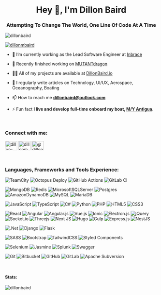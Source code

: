 <h1 align="center">Hey 👋, I'm Dillon Baird</h1>
<h3 align="center">Attempting To Change The World, One Line Of Code At A Time</h3>

<p align="left"> <img src="https://komarev.com/ghpvc/?username=dillonbaird&label=Profile%20views&color=0e75b6&style=flat" alt="dillonbaird" /> </p>

<p align="left"> <a href="https://twitter.com/dillonmbaird" target="blank"><img src="https://img.shields.io/twitter/follow/dillonmbaird?logo=twitter&style=for-the-badge" alt="dillonmbaird" /></a> </p>

- 🔭 I’m currently working as the Lead Software Engineer at [Inbrace](https://Inbrace.com)

- 🚀 Recently finished working on [MUTANTdragon](https://MUTANTdragon.space)

- 👨‍💻 All of my projects are available at [DillonBaird.io](https://DillonBaird.io)

- 📝 I regularly write articles on Technology, UI/UX, Aerospace, Oceanography, Boating

- 📫 How to reach me **dillonbaird@outlook.com**

- ⚡ Fun fact **I live and develop full-time onboard my boat, [M/Y Antigua](https://motoryachtantigua.com).**
<br/>
<h3 align="left">Connect with me:</h3>
<p align="left">
<a href="https://linkedin.com/in/dillon-baird" target="blank"><img align="center" src="https://raw.githubusercontent.com/rahuldkjain/github-profile-readme-generator/master/src/images/icons/Social/linked-in-alt.svg" alt="dillon-baird" height="30" width="40" /></a>
<a href="https://twitter.com/dillonmbaird" target="blank"><img align="center" src="https://raw.githubusercontent.com/rahuldkjain/github-profile-readme-generator/master/src/images/icons/Social/twitter.svg" alt="dillonmbaird" height="30" width="40" /></a>
<a href="https://medium.com/@dillonbaird" target="blank"><img align="center" src="https://raw.githubusercontent.com/rahuldkjain/github-profile-readme-generator/master/src/images/icons/Social/medium.svg" alt="@dillonbaird" height="30" width="40" /></a>
</p>
<br/>
<h3 align="left">Languages, Frameworks and Tools Experience:</h3>
<p><img src="https://img.shields.io/badge/teamcity-000000.svg?style=for-the-badge&amp;logo=teamcity&amp;logoColor=white" alt="TeamCity">
<img src="https://img.shields.io/badge/octopus%20deploy-0D80D8?style=for-the-badge&amp;logo=octopusdeploy&amp;logoColor=white" alt="Octopus Deploy">
<img src="https://img.shields.io/badge/github%20actions-%232671E5.svg?style=for-the-badge&amp;logo=githubactions&amp;logoColor=white" alt="GitHub Actions">
<img src="https://img.shields.io/badge/gitlab%20ci-%23181717.svg?style=for-the-badge&amp;logo=gitlab&amp;logoColor=white" alt="GitLab CI"></p>

<p><img src="https://img.shields.io/badge/MongoDB-%234ea94b.svg?style=for-the-badge&amp;logo=mongodb&amp;logoColor=white" alt="MongoDB">
<img src="https://img.shields.io/badge/redis-%23DD0031.svg?style=for-the-badge&amp;logo=redis&amp;logoColor=white" alt="Redis">
<img src="https://img.shields.io/badge/Microsoft%20SQL%20Sever-CC2927?style=for-the-badge&amp;logo=microsoft%20sql%20server&amp;logoColor=white" alt="MicrosoftSQLServer">
<img src="https://img.shields.io/badge/postgres-%23316192.svg?style=for-the-badge&amp;logo=postgresql&amp;logoColor=white" alt="Postgres">
<img src="https://img.shields.io/badge/Amazon%20DynamoDB-4053D6?style=for-the-badge&amp;logo=Amazon%20DynamoDB&amp;logoColor=white" alt="AmazonDynamoDB">
<img src="https://img.shields.io/badge/mysql-%2300f.svg?style=for-the-badge&amp;logo=mysql&amp;logoColor=white" alt="MySQL">
<img src="https://img.shields.io/badge/MariaDB-003545?style=for-the-badge&amp;logo=mariadb&amp;logoColor=white" alt="MariaDB"></p>

<p><img src="https://img.shields.io/badge/javascript-%23323330.svg?style=for-the-badge&amp;logo=javascript&amp;logoColor=%23F7DF1E" alt="JavaScript">
<img src="https://img.shields.io/badge/typescript-%23007ACC.svg?style=for-the-badge&amp;logo=typescript&amp;logoColor=white" alt="TypeScript">
<img src="https://img.shields.io/badge/c%23-%23239120.svg?style=for-the-badge&amp;logo=c-sharp&amp;logoColor=white" alt="C#">
<img src="https://img.shields.io/badge/python-3670A0?style=for-the-badge&amp;logo=python&amp;logoColor=ffdd54" alt="Python">
<img src="https://img.shields.io/badge/php-%23777BB4.svg?style=for-the-badge&amp;logo=php&amp;logoColor=white" alt="PHP">
<img src="https://img.shields.io/badge/html5-%23E34F26.svg?style=for-the-badge&amp;logo=html5&amp;logoColor=white" alt="HTML5">
<img src="https://img.shields.io/badge/css3-%231572B6.svg?style=for-the-badge&amp;logo=css3&amp;logoColor=white" alt="CSS3"></p>

<p><img src="https://img.shields.io/badge/react-%2320232a.svg?style=for-the-badge&amp;logo=react&amp;logoColor=%2361DAFB" alt="React">
<img src="https://img.shields.io/badge/angular-%23DD0031.svg?style=for-the-badge&amp;logo=angular&amp;logoColor=white" alt="Angular">
<img src="https://img.shields.io/badge/angular.js-%23E23237.svg?style=for-the-badge&amp;logo=angularjs&amp;logoColor=white" alt="Angular.js">
<img src="https://img.shields.io/badge/vuejs-%2335495e.svg?style=for-the-badge&amp;logo=vuedotjs&amp;logoColor=%234FC08D" alt="Vue.js">
<img src="https://img.shields.io/badge/Ionic-%233880FF.svg?style=for-the-badge&amp;logo=Ionic&amp;logoColor=white" alt="Ionic">
<img src="https://img.shields.io/badge/Electron-191970?style=for-the-badge&amp;logo=Electron&amp;logoColor=white" alt="Electron.js">
<img src="https://img.shields.io/badge/jquery-%230769AD.svg?style=for-the-badge&amp;logo=jquery&amp;logoColor=white" alt="jQuery">
<img src="https://img.shields.io/badge/Socket.io-black?style=for-the-badge&amp;logo=socket.io&amp;badgeColor=010101" alt="Socket.io">
<img src="https://img.shields.io/badge/threejs-black?style=for-the-badge&amp;logo=three.js&amp;logoColor=white" alt="Threejs">
<img src="https://img.shields.io/badge/Next-black?style=for-the-badge&amp;logo=next.js&amp;logoColor=white" alt="Next JS">
<img src="https://img.shields.io/badge/Hugo-black.svg?style=for-the-badge&amp;logo=Hugo" alt="Hugo">
<img src="https://img.shields.io/badge/GULP-%23CF4647.svg?style=for-the-badge&amp;logo=gulp&amp;logoColor=white" alt="Gulp">
<img src="https://img.shields.io/badge/express.js-%23404d59.svg?style=for-the-badge&amp;logo=express&amp;logoColor=%2361DAFB" alt="Express.js">
<img src="https://img.shields.io/badge/nestjs-%23E0234E.svg?style=for-the-badge&amp;logo=nestjs&amp;logoColor=white" alt="NestJS"></p>

<p><img src="https://img.shields.io/badge/.NET-5C2D91?style=for-the-badge&amp;logo=.net&amp;logoColor=white" alt=".Net">
<img src="https://img.shields.io/badge/django-%23092E20.svg?style=for-the-badge&amp;logo=django&amp;logoColor=white" alt="Django">
<img src="https://img.shields.io/badge/flask-%23000.svg?style=for-the-badge&amp;logo=flask&amp;logoColor=white" alt="Flask"></p>

<p><img src="https://img.shields.io/badge/SASS-hotpink.svg?style=for-the-badge&amp;logo=SASS&amp;logoColor=white" alt="SASS">
<img src="https://img.shields.io/badge/bootstrap-%23563D7C.svg?style=for-the-badge&amp;logo=bootstrap&amp;logoColor=white" alt="Bootstrap">
<img src="https://img.shields.io/badge/tailwindcss-%2338B2AC.svg?style=for-the-badge&amp;logo=tailwind-css&amp;logoColor=white" alt="TailwindCSS">
<img src="https://img.shields.io/badge/styled--components-DB7093?style=for-the-badge&amp;logo=styled-components&amp;logoColor=white" alt="Styled Components"></p>

<p><img src="https://img.shields.io/badge/-selenium-%43B02A?style=for-the-badge&amp;logo=selenium&amp;logoColor=white" alt="Selenium">
<img src="https://img.shields.io/badge/jasmine-%238A4182.svg?style=for-the-badge&amp;logo=jasmine&amp;logoColor=white" alt="Jasmine">
<img src="https://img.shields.io/badge/splunk-%23000000.svg?style=for-the-badge&amp;logo=splunk&amp;logoColor=white" alt="Splunk">
<img src="https://img.shields.io/badge/-Swagger-%23Clojure?style=for-the-badge&amp;logo=swagger&amp;logoColor=white" alt="Swagger"></p>

<p><img src="https://img.shields.io/badge/git-%23F05033.svg?style=for-the-badge&amp;logo=git&amp;logoColor=white" alt="Git">
<img src="https://img.shields.io/badge/bitbucket-%230047B3.svg?style=for-the-badge&amp;logo=bitbucket&amp;logoColor=white" alt="Bitbucket">
<img src="https://img.shields.io/badge/github-%23121011.svg?style=for-the-badge&amp;logo=github&amp;logoColor=white" alt="GitHub">
<img src="https://img.shields.io/badge/gitlab-%23181717.svg?style=for-the-badge&amp;logo=gitlab&amp;logoColor=white" alt="GitLab">
<img src="https://img.shields.io/badge/subversion-%23809CC9.svg?style=for-the-badge&amp;logo=subversion&amp;logoColor=white" alt="Apache Subversion"></p>

<br>
<h4>Stats:</h4>
<p><img align="center" src="https://github-readme-streak-stats.herokuapp.com/?user=dillonbaird&theme=dark" alt="dillonbaird" /></p>
